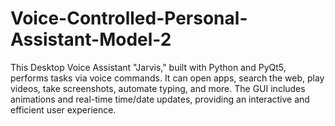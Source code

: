 # Voice-Controlled-Personal-Assistant-Model-2
This Desktop Voice Assistant "Jarvis," built with Python and PyQt5, performs tasks via voice commands. It can open apps, search the web, play videos, take screenshots, automate typing, and more. The GUI includes animations and real-time time/date updates, providing an interactive and efficient user experience.
